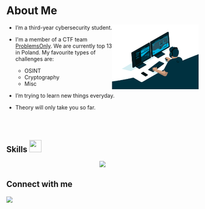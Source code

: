 <h1> About Me </h1>

<img width="45%" align="right" alt="Github" src="assests/github_profile.gif" />


- I’m a third-year cybersecurity student.

- I'm a member of a CTF team [ProblemsOnly](https://ctftime.org/team/273179). We are currently top 13 in Poland. My favourite types of challenges are:
  - OSINT
  - Cryptography
  - Misc 

- I’m trying to learn new things everyday. 

- Theory will only take you so far.

</br>
</br>


<h2> Skills <img src = "https://raw.githubusercontent.com/rahulbanerjee26/githubProfileReadmeGenerator/main/gifs/code.gif" width = 32px height=32px> </h2>
<p align="center">
  <a href="https://skillicons.dev">
    <img src="https://skillicons.dev/icons?i=python,azure,java,r,windows,linux,github,gitlab,aws" />
  </a>
</p>



<h2> Connect with me </h2>
<a href = 'https://www.linkedin.com/in/krzysztof-czaplicki-3a4979262/'> <img width = '32px' align= 'center' src="https://raw.githubusercontent.com/rahulbanerjee26/githubAboutMeGenerator/main/icons/linked-in-alt.svg"/></a> 
